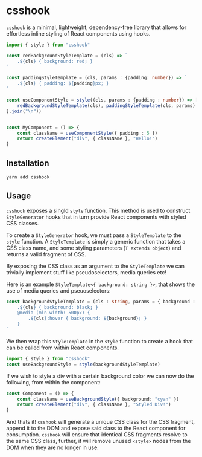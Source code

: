 # csshook

`csshook` is a minimal, lightweight, dependency-free library that allows for effortless inline styling of React components using hooks.

```typescript
import { style } from "csshook"

const redBackgroundStyleTemplate = (cls) => `
    .${cls} { background: red; }
`

const paddingStyleTemplate = (cls, params : {padding: number}) => `
    .${cls} { padding: ${padding}px; }
`

const useComponentStyle = style((cls, params : {padding : number}) => [
    redBackgroundStyleTemplate(cls), paddingStyleTemplate(cls, params)
].join("\n"))


const MyComponent = () => {
    const className = useComponentStyle({ padding : 5 })
    return createElement("div", { className }, "Hello!")
}
```

## Installation

```bash
yarn add csshook
```

## Usage

`csshook` exposes a singld `style` function. This method is used to construct `StyleGenerator` hooks that in turn provide React components with styled CSS classes.

To create a `StyleGenerator` hook, we must pass a `StyleTemplate` to the `style` function. A `StyleTemplate` is simply a generic function that takes a CSS class name, and some styling parameters (`T extends object`) and returns a valid fragment of CSS.

By exposing the CSS class as an argument to the `StyleTemplate` we can trivially implement stuff like pseudoselectors, media queries etc!

Here is an example `StyleTemplate<{ background: string }>`, that shows the use of media queries and pseuoselectors:

```typescript
const backgroundStyleTemplate = (cls : string, params = { background : string }) => `
    .${cls} { background: black; }
    @media (min-width: 500px) {
        .${cls}:hover { background: ${background}; }
    }
`
```

We then wrap this `StyleTemplate` in the `style` function to create a hook that can be called from within React components.

```typescript
import { style } from "csshook"
const useBackgroundStyle = style(backgroundStyleTemplate)
```

If we wish to style a div with a certain background color we can now do the following, from within the component:

```typescript
const Component = () => {
    const className = useBackgroundStyle({ background: "cyan" })
    return createElement("div", { className }, "Styled Div!")
}
```

And thats it! `csshook` will generate a unique CSS class for the CSS fragment, append it to the DOM and expose said class to the React component for consumption. `csshook` will ensure that identical CSS fragments resolve to the same CSS class, further, it will remove unused `<style>` nodes from the DOM when they are no longer in use.